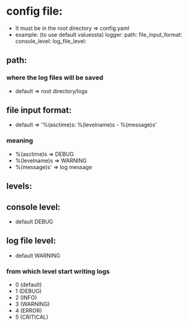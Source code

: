 # config file:
- It must be in the root directory => config.yaml
- example: (to use default valuessta)
    logger: 
        path: 
        file_input_format:
        console_level: 
        log_file_level:

## path:
### where the log files will be saved
- default => root directory/logs
## file input format:
- default => '%(asctime)s: %(levelname)s - %(message)s'
### meaning
- %(asctime)s => DEBUG 
- %(levelname)s => WARNING
- %(message)s' => log message

## levels:
## console level:
- default DEBUG

## log file level:
- default WARNING

### from which level start writing logs
- 0 (default)
- 1 (DEBUG)
- 2 (INFO)
- 3 (WARNING)
- 4 (ERROR)
- 5 (CRITICAL)